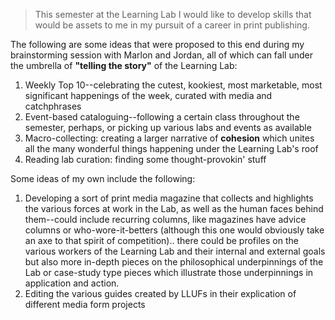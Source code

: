 


> This semester at the Learning Lab I would like to develop skills that would be assets to me in my pursuit of a career in print publishing. 

The following are some ideas that were proposed to this end during my brainstorming session with Marlon and Jordan, all of which can fall under the umbrella of **"telling the story"** of the Learning Lab: 
1. Weekly Top 10--celebrating the cutest, kookiest, most marketable, most significant happenings of the week, curated with media and catchphrases
2. Event-based cataloguing--following a certain class throughout the semester, perhaps, or picking up various labs and events as available
3. Macro-collecting: creating a larger narrative of **cohesion** which unites all the many wonderful things happening under the Learning Lab's roof
4. Reading lab curation: finding some thought-provokin' stuff

Some ideas of my own include the following: 

 1. Developing a sort of print media magazine that collects and
    highlights the various forces at work in the Lab, as well as the
    human faces behind them--could include recurring columns, like
    magazines have advice columns or who-wore-it-betters (although this
    one would obviously take an axe to that spirit of competition)..
    there could be profiles on the various workers of the Learning Lab
    and their internal and external goals but also more in-depth pieces
    on the philosophical underpinnings of the Lab or case-study type
    pieces which illustrate those underpinnings in application and
    action.
 2. Editing the various guides created by LLUFs in their explication of different media form projects
<!--stackedit_data:
eyJoaXN0b3J5IjpbMTU4NTAyNTE0NSwxODM3MjE5MjU5XX0=
-->